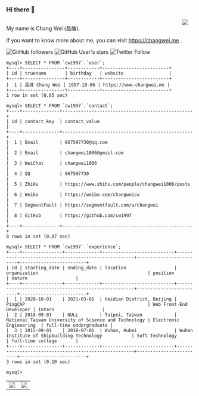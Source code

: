 ### Hi there 👋

<main style="float: left;">
  <p>My name is Chang Wei (昌维).</p>
  <p>If you want to know more about me, you can visit <a href="https://changwei.me" target="_blank">https://changwei.me</a> .</p>
</main>

![](https://komarev.com/ghpvc/?username=cw1997)
![GitHub followers](https://img.shields.io/github/followers/cw1997?style=social)
![GitHub User's stars](https://img.shields.io/github/stars/cw1997?style=social)
![Twitter Follow](https://img.shields.io/twitter/follow/changwei1006?style=social)

<table align="center">
<tr>
  <td>
    <img src="https://github-readme-stats.vercel.app/api?username=cw1997&show_icons=true&count_private=true" />
  </td>
  <td>
    <img src="https://github-readme-stats.vercel.app/api/top-langs/?username=cw1997&layout=compact" />
  </td>
</tr>

    mysql> SELECT * FROM `cw1997`.`user`;
    +----+----------------+------------+-------------------------+
    | id | truename       | birthday   | website                 |
    +----+----------------+------------+-------------------------+
    |  1 | 昌维 Chang Wei | 1997-10-06 | https://www.changwei.me |
    +----+----------------+------------+-------------------------+
    1 row in set (0.05 sec)

    mysql> SELECT * FROM `cw1997`.`contact`;
    +----+--------------+-------------------------------------------------+
    | id | contact_key  | contact_value                                   |
    +----+--------------+-------------------------------------------------+
    |  1 | Email        | 867597730@qq.com                                |
    |  2 | Email        | changwei1006@gmail.com                          |
    |  3 | WeiChat      | changwei1006                                    |
    |  4 | QQ           | 867597730                                       |
    |  5 | ZhiHu        | https://www.zhihu.com/people/changwei1006/posts |
    |  6 | Weibo        | https://weibo.com/changweicw                    |
    |  7 | SegmentFault | https://segmentfault.com/u/changwei             |
    |  8 | GitHub       | https://github.com/cw1997                       |
    +----+--------------+-------------------------------------------------+
    8 rows in set (0.07 sec)

    mysql> SELECT * FROM `cw1997`.`experience`;
    +----+---------------+-------------+---------------------------+------------------------------------------------------+-------------------------+-------------------------+
    | id | starting_date | ending_date | location                  | organization                                         | position                | nature                  |
    +----+---------------+-------------+---------------------------+------------------------------------------------------+-------------------------+-------------------------+
    |  1 | 2020-10-01    | 2021-03-01  | Haidian District, Beijing | PingCAP                                              | Web Front-End Developer | Intern                  |
    |  2 | 2018-09-01    | NULL        | Taipei, Taiwan            | National Taiwan University of Science and Technology | Electronic Engineering  | full-time undergraduate |
    |  3 | 2015-09-01    | 2018-07-01  | Wuhan, Hubei              | Wuhan Institute of Shipbuilding Technology           | Soft Technology         | full-time college       |
    +----+---------------+-------------+---------------------------+------------------------------------------------------+-------------------------+-------------------------+
    3 rows in set (0.10 sec)

    mysql> 


<!--
**cw1997/cw1997** is a ✨ _special_ ✨ repository because its `README.md` (this file) appears on your GitHub profile.

Here are some ideas to get you started:

- 🔭 I’m currently working on ...
- 🌱 I’m currently learning ...
- 👯 I’m looking to collaborate on ...
- 🤔 I’m looking for help with ...
- 💬 Ask me about ...
- 📫 How to reach me: ...
- 😄 Pronouns: ...
- ⚡ Fun fact: ...
-->

